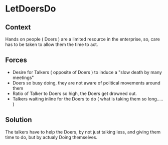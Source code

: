 # LetDoersDo

## Context
Hands on people ( Doers ) are a limited resource in the enterprise, so, care has to be taken to allow them the time to act.

## Forces
+ Desire for Talkers ( opposite of Doers ) to induce a "slow death by many meetings"  
+ Doers so busy doing, they are not aware of political movements around them
+ Ratio of Talker to Doers so high, the Doers get drowned out.
+ Talkers waiting inline for the Doers to do ( what is taking them so long..... )

## Solution
The talkers have to help the Doers, by not just talking less, and giving them time to do,  but by actualy Doing themselves.
